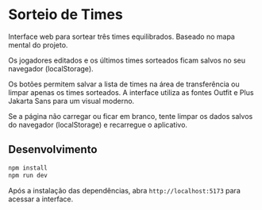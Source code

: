 # Sorteio de Times

Interface web para sortear três times equilibrados. Baseado no mapa mental do projeto.

Os jogadores editados e os últimos times sorteados ficam salvos no seu navegador (localStorage).

Os botões permitem salvar a lista de times na área de transferência ou limpar apenas os times sorteados. A interface utiliza as fontes Outfit e Plus Jakarta Sans para um visual moderno.

Se a página não carregar ou ficar em branco, tente limpar os dados salvos do navegador (localStorage) e recarregue o aplicativo.

## Desenvolvimento

```bash
npm install
npm run dev
```

Após a instalação das dependências, abra `http://localhost:5173` para acessar a interface.
